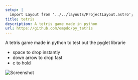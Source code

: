 ```yaml
---
setup: |
  import Layout from '../../layouts/ProjectLayout.astro';
title: tetris
description: A tetris game made in python
url: https://github.com/empdo/py_tetris
---
```


A tetris game made in python to test out the pyglet librarie

- space to drop instantly
- down arrow to drop fast
- c to hold

![Screenshot](/tetris.png)
